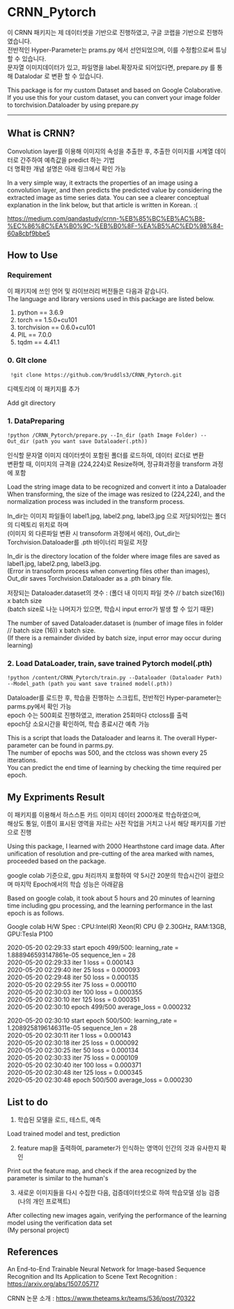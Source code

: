 # CRNN_Pytorch

이 CRNN 패키지는 제 데이터셋을 기반으로 진행하였고, 구글 코랩을 기반으로 진행하였습니다.   
전반적인 Hyper-Parameter는 prams.py 에서 선언되었으며, 이를 수정함으로써 튜닝 할 수 있습니다.   
문자열 이미지데이터가 있고, 파일명을 label.확장자로 되어있다면, prepare.py 를 통해 Datalodar 로 변환 할 수 있습니다.   

This package is for my custom Dataset and based on Google Colaborative.   
If you use this for your custom dataset, you can convert your image folder to torchvision.Dataloader by using prepare.py  

* * *

## What is CRNN?   
Convolution layer를 이용해 이미지의 속성을 추출한 후, 추출한 이미지를 시계열 데이터로 간주하여 예측값을 predict 하는 기법   
더 명확한 개념 설명은 아래 링크에서 확인 가능    

In a very simple way, it extracts the properties of an image using a convolution layer, and then predicts the predicted value by considering the extracted image as time series data.
You can see a clearer conceptual explanation in the link below, but that article is written in Korean. :(   

https://medium.com/qandastudy/crnn-%EB%85%BC%EB%AC%B8-%EC%86%8C%EA%B0%9C-%EB%B0%8F-%EA%B5%AC%ED%98%84-60a8cbf9bbe5   


## How to Use   

### Requirement   

이 패키지에 쓰인 언어 및 라이브러리 버전들은 다음과 같습니다.   
The language and library versions used in this package are listed below.   

1. python == 3.6.9   
2. torch == 1.5.0+cu101
3. torchvision == 0.6.0+cu101   
4. PIL == 7.0.0   
5. tqdm == 4.41.1    
   
### 0. GIt clone   

 ```  !git clone https://github.com/9ruddls3/CRNN_Pytorch.git ```  

디렉토리에 이 패키지를 추가   

Add git directory    

### 1. DataPreparing 

 ``` !python /CRNN_Pytorch/prepare.py --In_dir (path Image Folder) --Out_dir (path you want save Dataloader(.pth)) ```   

인식할 문자열 이미지 데이터셋이 포함된 폴더를 로드하여, 데이터 로더로 변환   
변환할 때, 이미지의 규격을 (224,224)로 Resize하며, 정규화과정을 transform 과정에 포함   

Load the string image data to be recognized and convert it into a Dataloader   
When transforming, the size of the image was resized to (224,224), and the normalization process was included in the transform process.   

In_dir는 이미지 파일들이 label1.jpg, label2.png, label3.jpg 으로 저당되어있는 폴더의 디렉토리 위치로 하며   
(이미지 외 다른파일 변환 시 transoform 과정에서 에러), Out_dir는 Torchvision.Dataloader를 .pth 바이너리 파일로 저장   

In_dir is the directory location of the folder where image files are saved as label1.jpg, label2.png, label3.jpg.   
(Error in transoform process when converting files other than images), Out_dir saves Torchvision.Dataloader as a .pth binary file.   

저장되는 Dataloader.dataset의 갯수 : (폴더 내 이미지 파일 갯수 // batch size(16)) x batch size   
(batch size로 나눈 나머지가 있으면, 학습시 input error가 발생 할 수 있기 때문)   

The number of saved Dataloader.dataset is (number of image files in folder // batch size (16)) x batch size.   
(If there is a remainder divided by batch size, input error may occur during learning)

### 2. Load DataLoader, train, save trained Pytorch model(.pth)   
   
 ```!python /content/CRNN_Pytorch/train.py --Dataloader (Dataloader Path) --Model_path (path you want save trained model(.pth)) ```   

Dataloader를 로드한 후, 학습을 진행하는 스크립트, 전반적인 Hyper-parameter는 parms.py에서 확인 가능   
epoch 수는 500회로 진행하였고, itteration 25회마다 ctcloss를 출력  
epoch당 소요시간을 확인하여, 학습 종료시간 예측 가능   

This is a script that loads the Dataloader and learns it. The overall Hyper-parameter can be found in parms.py.   
The number of epochs was 500, and the ctcloss was shown every 25 itterations.   
You can predict the end time of learning by checking the time required per epoch.   


## My Expriments Result  
이 패키지를 이용해서 하스스톤 카드 이미지 데이터 2000개로 학습하였으며,   
해상도 통일, 이름이 표시된 영역을 자르는 사전 작업을 거치고 나서 해당 패키지를 기반으로 진행   

Using this package, I learned with 2000 Hearthstone card image data.
After unification of resolution and pre-cutting of the area marked with names,  proceeded based on the package.

google colab 기준으로, gpu 처리까지 포함하여 약 5시간 20분의 학습시간이 걸렸으며 마지막 Epoch에서의 학습 성능은 아래같음   

Based on google colab, it took about 5 hours and 20 minutes of learning time including gpu processing, and the learning performance in the last epoch is as follows.   

Google colab H/W Spec : CPU:Intel(R) Xeon(R) CPU @ 2.30GHz, RAM:13GB, GPU:Tesla P100   
   
2020-05-20 02:29:33 start epoch 499/500: learning_rate = 1.888946593147861e-05 sequence_len = 28   
2020-05-20 02:29:33 iter 1 loss = 0.000143   
2020-05-20 02:29:40 iter 25 loss = 0.000093   
2020-05-20 02:29:48 iter 50 loss = 0.000135   
2020-05-20 02:29:55 iter 75 loss = 0.000110   
2020-05-20 02:30:03 iter 100 loss = 0.000355   
2020-05-20 02:30:10 iter 125 loss = 0.000351   
2020-05-20 02:30:10 epoch 499/500 average_loss = 0.000232

2020-05-20 02:30:10 start epoch 500/500: learning_rate = 1.2089258196146311e-05 sequence_len = 28   
2020-05-20 02:30:11 iter 1 loss = 0.000143   
2020-05-20 02:30:18 iter 25 loss = 0.000092   
2020-05-20 02:30:25 iter 50 loss = 0.000134   
2020-05-20 02:30:33 iter 75 loss = 0.000109   
2020-05-20 02:30:40 iter 100 loss = 0.000371   
2020-05-20 02:30:48 iter 125 loss = 0.000345   
2020-05-20 02:30:48 epoch 500/500 average_loss = 0.000230


## List to do
1. 학습된 모델을 로드, 테스트, 예측   

Load trained model and test, prediction   

2. feature map을 출력하여, parameter가 인식하는 영역이 인간의 것과 유사한지 확인   

Print out the feature map, and check if the area recognized by the parameter is similar to the human's   

3. 새로운 이미지들을 다시 수집한 다음, 검증데이터셋으로 하여 학습모델 성능 검증 (나의 개인 프로젝트)   

After collecting new images again, verifying the performance of the learning model using the verification data set   
(My personal project)   


## References
An End-to-End Trainable Neural Network for Image-based Sequence Recognition and Its Application to Scene Text Recognition :    https://arxiv.org/abs/1507.05717

CRNN 논문 소개 : https://www.theteams.kr/teams/536/post/70322   
